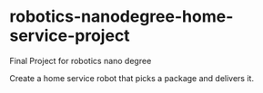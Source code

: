 # robotics-nanodegree-home-service-project
Final Project for robotics nano degree

Create a home service robot that picks a package and delivers it.
